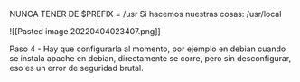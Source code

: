 NUNCA TENER DE $PREFIX = /usr
Si hacemos nuestras cosas: /usr/local

![[Pasted image 20220404023407.png]]

Paso 4 - Hay que configurarla al momento, por ejemplo en debian cuando se instala apache en debian, directamente se corre, pero sin desconfigurar, eso es un error de seguridad brutal.


